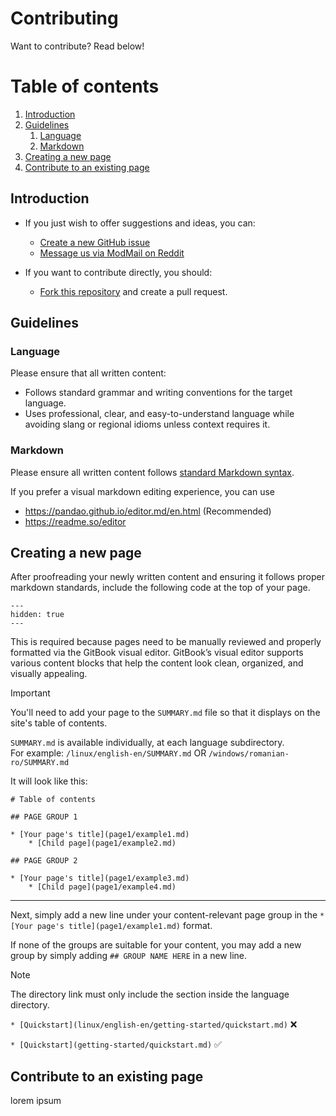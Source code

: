 # Contributing

Want to contribute? Read below!

# Table of contents

1. [Introduction](#introduction)
2. [Guidelines](#guidelines)
    1. [Language](#language)
    2. [Markdown](#markdown)
3. [Creating a new page](#newpage)
4. [Contribute to an existing page](#oldpage)

## Introduction

- If you just wish to offer suggestions and ideas, you can:
   - [Create a new GitHub issue](https://github.com/mrc2rules/AsusTUF-Help-Guide/issues/new)
   - [Message us via ModMail on Reddit](https://www.reddit.com/message/compose?to=%2Fr/Asustuf&subject=AsusTUF%20Guide%20Contribution%20Request&message=Hello!%20I%20have%20some%20suggestions%20and%20ideas%20for%20the%20guide.%20TYPESUGGESTIONSHERE%20)
 
- If you want to contribute directly, you should:
  - [Fork this repository](https://github.com/mrc2rules/AsusTUF-Help-Guide/fork) and create a pull request.
  

## Guidelines <a name="guidelines"></a>

### Language <a name="language"></a>

Please ensure that all written content:
- Follows standard grammar and writing conventions for the target language. 
- Uses professional, clear, and easy-to-understand language while avoiding slang or regional idioms unless context requires it. 

### Markdown <a name="markdown"></a>

Please ensure all written content follows [standard Markdown syntax](https://www.markdownguide.org/basic-syntax/). 

If you prefer a visual markdown editing experience, you can use
- https://pandao.github.io/editor.md/en.html (Recommended)
- https://readme.so/editor

## Creating a new page <a name="newpage"></a>

After proofreading your newly written content and ensuring it follows proper markdown standards, include the following code at the top of your page.
```
---
hidden: true
---
```
This is required because pages need to be manually reviewed and properly formatted via the GitBook visual editor. GitBook’s visual editor supports various content blocks that help the content look clean, organized, and visually appealing. 

> [!IMPORTANT]
> You'll need to add your page to the `SUMMARY.md` file so that it displays on the site's table of contents.
> 
> `SUMMARY.md` is available individually, at each language subdirectory. 
> <br>For example: `/linux/english-en/SUMMARY.md` OR `/windows/romanian-ro/SUMMARY.md`



It will look like this:
```
# Table of contents​

## PAGE GROUP 1​

* [Your page's title](page1/example1.md)
    * [Child page](page1/example2.md)

## PAGE GROUP 2

* [Your page's title](page1/example3.md)
    * [Child page](page1/example4.md)

```
---
Next, simply add a new line under your content-relevant page group in the `* [Your page's title](page1/example1.md)` format.

If none of the groups are suitable for your content, you may add a new group by simply adding `## GROUP NAME HERE` in a new line.

> [!NOTE]  
> The directory link must only include the section inside the language directory.
> 
> `* [Quickstart](linux/english-en/getting-started/quickstart.md)` ❌
>
> `* [Quickstart](getting-started/quickstart.md)` ✅
>

## Contribute to an existing page <a name="oldpage"></a>

lorem ipsum
